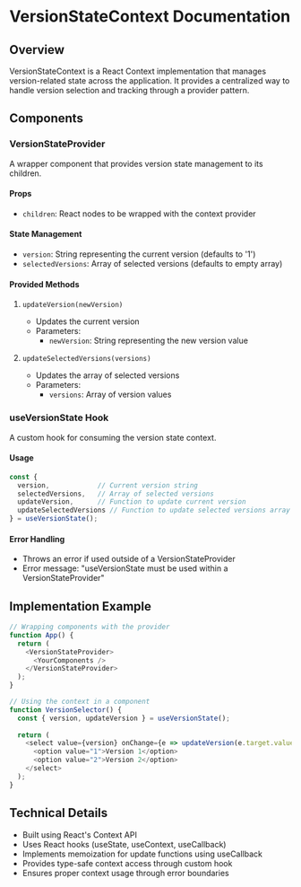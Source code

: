 # VersionStateContext Documentation

## Overview
VersionStateContext is a React Context implementation that manages version-related state across the application. It provides a centralized way to handle version selection and tracking through a provider pattern.

## Components

### VersionStateProvider
A wrapper component that provides version state management to its children.

#### Props
- `children`: React nodes to be wrapped with the context provider

#### State Management
- `version`: String representing the current version (defaults to '1')
- `selectedVersions`: Array of selected versions (defaults to empty array)

#### Provided Methods
1. `updateVersion(newVersion)`
   - Updates the current version
   - Parameters:
     - `newVersion`: String representing the new version value

2. `updateSelectedVersions(versions)`
   - Updates the array of selected versions
   - Parameters:
     - `versions`: Array of version values

### useVersionState Hook
A custom hook for consuming the version state context.

#### Usage
```javascript
const {
  version,            // Current version string
  selectedVersions,   // Array of selected versions
  updateVersion,      // Function to update current version
  updateSelectedVersions // Function to update selected versions array
} = useVersionState();
```

#### Error Handling
- Throws an error if used outside of a VersionStateProvider
- Error message: "useVersionState must be used within a VersionStateProvider"

## Implementation Example
```javascript
// Wrapping components with the provider
function App() {
  return (
    <VersionStateProvider>
      <YourComponents />
    </VersionStateProvider>
  );
}

// Using the context in a component
function VersionSelector() {
  const { version, updateVersion } = useVersionState();
  
  return (
    <select value={version} onChange={e => updateVersion(e.target.value)}>
      <option value="1">Version 1</option>
      <option value="2">Version 2</option>
    </select>
  );
}
```

## Technical Details
- Built using React's Context API
- Uses React hooks (useState, useContext, useCallback)
- Implements memoization for update functions using useCallback
- Provides type-safe context access through custom hook
- Ensures proper context usage through error boundaries
